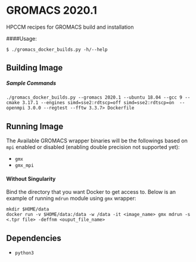 # GROMACS 2020.1
HPCCM recipes for GROMACS build and installation

####Usage:

    $ ./gromacs_docker_builds.py -h/--help

## Building Image
##### Sample Commands
    ./gromacs_docker_builds.py --gromacs 2020.1 --ubuntu 18.04 --gcc 9 --cmake 3.17.1 --engines simd=sse2:rdtscp=off simd=sse2:rdtscp=on  --openmpi 3.0.0 --regtest --fftw 3.3.7> Dockerfile

## Running Image
The Available GROMACS wrapper binaries will be the followings based on `mpi` enabled or disabled (enabling double precision not supported yet):

* `gmx`
* `gmx_mpi`

#### Without Singularity

Bind the directory that you want Docker to get access to. Below is an example of running `mdrun` module using `gmx` wrapper:

    mkdir $HOME/data
    docker run -v $HOME/data:/data -w /data -it <image_name> gmx mdrun -s <.tpr file> -deffnm <ouput_file_name>


## Dependencies

* `python3`

